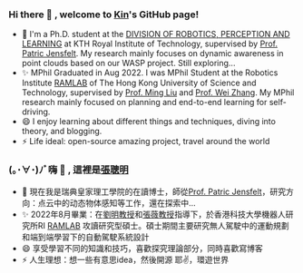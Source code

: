 ### Hi there 👋 , welcome to [Kin](https://kin-zhang.github.io/)'s GitHub page!
- 🌱 I'm a Ph.D. student at the [DIVISION OF ROBOTICS, PERCEPTION AND LEARNING](https://www.kth.se/is/rpl/division-of-robotics-perception-and-learning) at KTH Royal Institute of Technology, supervised by [Prof. Patric Jensfelt](https://www.kth.se/profile/patric). My research mainly focuses on dynamic awareness in point clouds based on our WASP project. Still exploring...
- ✨ MPhil Graduated in Aug 2022. I was MPhil Student at the Robotics Institute [RAMLAB](https://www.ram-lab.com/) of The Hong Kong University of Science and Technology, supervised by [Prof. Ming Liu](https://facultyprofiles.hkust.edu.hk/profiles.php?profile=ming-liu-eelium) and [Prof. Wei Zhang](https://ece.hkust.edu.hk/eeweiz). My MPhil research mainly focused on planning and end-to-end learning for self-driving.
- 😄 I enjoy learning about different things and techniques, diving into theory, and blogging. 
- ⚡ Life ideal: open-source amazing project, travel around the world




### (｡･∀･)ﾉﾞ嗨 👋 , 這裡是[張聰明](https://kin-zhang.github.io/)
- 🌱 現在我是瑞典皇家理工學院的在讀博士，師從[Prof. Patric Jensfelt](https://www.kth.se/profile/patric)，研究方向：点云中的动态物体感知等工作，還在探索中...
- ✨ 2022年8月畢業：在[劉明教授](https://facultyprofiles.hkust.edu.hk/profiles.php?profile=ming-liu-eelium)和[張薇教授](https://ece.hkust.edu.hk/eeweiz)指導下，於香港科技大學機器人研究所RI [RAMLAB](https://www.ram-lab.com/) 攻讀研究型碩士。碩士期間主要研究無人駕駛中的運動規劃和端到端學習下的自動駕駛系統設計
- 😄 享受學習不同的知識和技巧，喜歡探究理論部分，同時喜歡寫博客
- ⚡ 人生理想：想一些有意思idea，然後開源 耶✌️，環遊世界

<!-- <a href="https://github.com/anuraghazra/github-readme-stats"><img align="center" src="https://github-readme-stats.vercel.app/api?username=kin-zhang&show_icons=true&include_all_commits=true&theme=buefy&hide_border=true" alt="Anurag's github stats" /></a>
 -->
